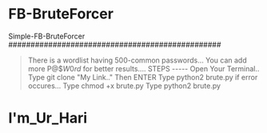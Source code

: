 # FB-BruteForcer
Simple-FB-BruteForcer
################################################
>There is a wordlist having 500-common passwords...
>You can add more P@$$W0rd$ for better results....
                                              STEPS
                                              -----
>Open Your Terminal..
>Type  git clone "My Link.." Then ENTER
>Type  python2 brute.py
if error occures...
>Type chmod +x brute.py
>Type python2 brute.py

# I'm_Ur_Hari
